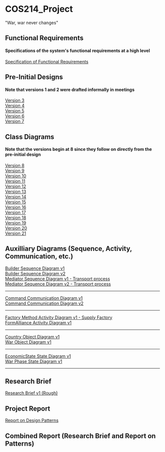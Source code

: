# COS214_Project
"War, war never changes"

## Functional Requirements
#### Specifications of the system's functional requirements at a high level
[Specification of Functional Requirements](https://docs.google.com/document/d/1FI2bZ3nHOD-c8ti6TUO3enkvk95sN-nQmOg7ApcTxNY/edit?usp=share_link)


## Pre-Initial Designs
#### Note that versions 1 and 2 were drafted informally in meetings
[Version 3](https://drive.google.com/file/d/1X7BIpcM84tJI-jKWnbUa4yTkxvy6Kxrb/view?usp=share_link)<br />
[Version 4](https://drive.google.com/file/d/13WXN5KfDBFu2LrKkYfL3vg4j4mqa1Q8M/view?usp=sharing)<br />
[Version 5](https://drive.google.com/file/d/1Zr10uR4nGRNjmxdcwDAmZb4Ks0d2QbK3/view?usp=sharing)<br />
[Version 6](https://drive.google.com/file/d/1WG9n-VlnI-AYp_BLX6WniaaNpoUTVeaB/view?usp=sharing)<br />
[Version 7](https://drive.google.com/file/d/1e7oM8FADHyEsckrPhcQ-Gnwf4OwoLGxz/view?usp=sharing)<br />

## Class Diagrams
#### Note that the versions begin at 8 since they follow on directly from the pre-initial design
[Version 8](https://drive.google.com/file/d/1-UuFH9hNWGyRtWLma7IMovKqsj9KFzaa/view?usp=sharing)<br /> 
[Version 9](https://drive.google.com/file/d/1WlcorMKZZw7HnF6N1U6_IDY-ZGXQgRKg/view?usp=sharing)<br /> 
[Version 10](https://drive.google.com/file/d/13UTp4r2TTfs8xYlSWSsCTgeSvKybmxlQ/view?usp=sharing)<br/>
[Version 11](https://drive.google.com/file/d/1dcpT7KCBI24l8T0TtCAg0JR0GlkfNtLH/view?usp=sharing)<br/>
[Version 12](https://drive.google.com/file/d/195SCv9a-4um3PzDt2Es2YW4-RtcNsZN8/view?usp=sharing)<br/>
[Version 13](https://drive.google.com/file/d/15Hgq28NES-8Lm8_BZl256ECs7sLvr125/view?usp=sharing)<br/>
[Version 14](https://drive.google.com/file/d/10z9p8sJmmvWWZMwq8hUkDvQNvYuSMlfo/view?usp=sharing)<br/>
[Version 15](https://drive.google.com/file/d/1qhTZaUt_sTjt1RcozQxJVNCbMYOcWiqY/view?usp=sharing)<br/>
[Version 16](https://drive.google.com/file/d/1MLDsWm24OUxs8nfgTeLtG7Nj5vW_G9tJ/view?usp=sharing)<br/>
[Version 17](https://drive.google.com/file/d/11yjUCI5fjK22P2e0PczbaptEYYIerCXh/view?usp=sharing)<br/>
[Version 18](https://drive.google.com/file/d/1SiB_I9n5xxv6mGKDU_JbumZvh84v9MQU/view?usp=sharing)<br/>
[Version 19](https://drive.google.com/file/d/1hHDvbXCZC-V1NYGY2AByCXfapqR_GwRj/view?usp=sharing)<br/>
[Version 20](https://drive.google.com/file/d/1OyWjZIs4jaOK-BC2ShUZDWJdl0PKkDeI/view?usp=sharing)<br/>
[Version 21](https://drive.google.com/file/d/1eo7a1TbM5AuuEQWYTSB-A8r1dZFi1Jqj/view?usp=share_link)<br/>

## Auxilliary Diagrams (Sequence, Activity, Communication, etc.)
[Builder Sequence Diagram v1](https://drive.google.com/file/d/1jBRNcWKESwqAe2WA11ZBeBOWWEIe8Uvx/view?usp=sharing)<br/>
[Builder Sequence Diagram v2](https://drive.google.com/file/d/17J3VSdXyPXQLQpD5OUltIvrh95HwA5Ym/view?usp=sharing)<br/>
[Mediator Sequence Diagram v1 - Transport process](https://drive.google.com/file/d/1ds6hGFgzr1XNG5wbES8kfQJ5eEq6DSx7/view?usp=sharing)<br/>
[Mediator Sequence Diagram v2 - Transport process](https://drive.google.com/file/d/1LMJzE9KyeKDkbZ0dHirZV36i0Fr_P2iL/view?usp=sharing)<br/>
***
[Command Communication Diagram v1](https://drive.google.com/file/d/14X7xYim03jVv5opfTKZOYe-8rHQ1rtZt/view?usp=sharing)<br/>
[Command Communication Diagram v2](https://drive.google.com/file/d/1jfmGl3jx8oHPEBYJW2wZP-BqSBTnZku4/view?usp=sharing)<br/>
***
[Factory Method Activity Diagram v1 - Supply Factory](https://drive.google.com/file/d/1eAPctL0zrF2hyQgoJUbLdeDhJuJD32W9/view?usp=sharing)<br/>
[FormAlliance Activity Diagram v1](https://drive.google.com/file/d/15kN6rdPEecJFMHB1MZ9MVaApOe9ig64V/view?usp=sharing)<br/>
***
[Country Object Diagram v1](https://drive.google.com/file/d/19-Syc1vF37fJ7wXcB-aWRT_bHVaWSbQi/view?usp=sharing)<br/>
[War Object Diagram v1](https://drive.google.com/file/d/1JeRoi5Ajeq6IawTksmtrwYaCpQ9jNWNI/view?usp=sharing)
***
[EconomicState State Diagram v1](https://drive.google.com/file/d/1aA4bAcO0tm01cu5uwLOfeAOd_xMYy9i9/view?usp=sharing)<br/>
[War Phase State Diagram v1](https://drive.google.com/file/d/148be-O9nPzwdszQ_UXCoqMjY5EGEokeh/view?usp=sharing)<br/>
***
## Research Brief
[Research Brief v1 (Rough)](https://docs.google.com/document/d/1_26_ehbEiTZ2Xi9fk-cEbWw19J02zTBd/edit?usp=sharing&ouid=112010270683348415189&rtpof=true&sd=true)

## Project Report
[Report on Design Patterns](https://docs.google.com/document/d/1usSzrIGBnv6CRmBcQjSZJM7rQqoF0H61nNNkRuSn2eI/edit?usp=share_link)

## Combined Report (Research Brief and Report on Patterns)
